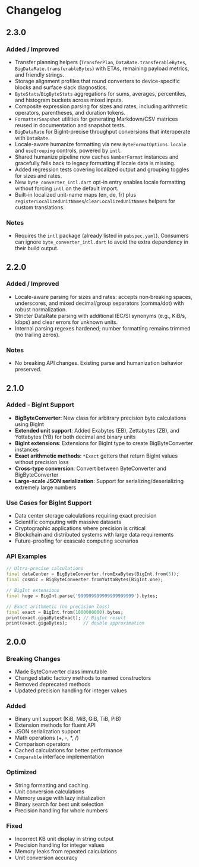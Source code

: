 # Changelog

## 2.3.0

### Added / Improved

- Transfer planning helpers (`TransferPlan`, `DataRate.transferableBytes`, `BigDataRate.transferableBytes`) with ETAs, remaining payload metrics, and friendly strings.
- Storage alignment profiles that round converters to device-specific blocks and surface slack diagnostics.
- `ByteStats`/`BigByteStats` aggregations for sums, averages, percentiles, and histogram buckets across mixed inputs.
- Composite expression parsing for sizes and rates, including arithmetic operators, parentheses, and duration tokens.
- `FormatterSnapshot` utilities for generating Markdown/CSV matrices reused in documentation and snapshot tests.
- `BigDataRate` for BigInt-precise throughput conversions that interoperate with `DataRate`.
- Locale-aware humanize formatting via new `ByteFormatOptions.locale` and `useGrouping` controls, powered by `intl`.
- Shared humanize pipeline now caches `NumberFormat` instances and gracefully falls back to legacy formatting if locale data is missing.
- Added regression tests covering localized output and grouping toggles for sizes and rates.
- New `byte_converter_intl.dart` opt-in entry enables locale formatting without forcing `intl` on the default import.
- Built-in localized unit-name maps (en, de, fr) plus `registerLocalizedUnitNames`/`clearLocalizedUnitNames` helpers for custom translations.

### Notes

- Requires the `intl` package (already listed in `pubspec.yaml`). Consumers can ignore `byte_converter_intl.dart` to avoid the extra dependency in their build output.

## 2.2.0

### Added / Improved

- Locale-aware parsing for sizes and rates: accepts non‑breaking spaces, underscores, and mixed decimal/group separators (comma/dot) with robust normalization.
- Stricter DataRate parsing with additional IEC/SI synonyms (e.g., KiB/s, kibps) and clear errors for unknown units.
- Internal parsing regexes hardened; number formatting remains trimmed (no trailing zeros).

### Notes

- No breaking API changes. Existing parse and humanization behavior preserved.

## 2.1.0

### Added - BigInt Support

- **BigByteConverter**: New class for arbitrary precision byte calculations using BigInt
- **Extended unit support**: Added Exabytes (EB), Zettabytes (ZB), and Yottabytes (YB) for both decimal and binary units
- **BigInt extensions**: Extensions for BigInt type to create BigByteConverter instances
- **Exact arithmetic methods**: `*Exact` getters that return BigInt values without precision loss
- **Cross-type conversion**: Convert between ByteConverter and BigByteConverter
- **Large-scale JSON serialization**: Support for serializing/deserializing extremely large numbers

### Use Cases for BigInt Support

- Data center storage calculations requiring exact precision
- Scientific computing with massive datasets
- Cryptographic applications where precision is critical
- Blockchain and distributed systems with large data requirements
- Future-proofing for exascale computing scenarios

### API Examples

```dart
// Ultra-precise calculations
final dataCenter = BigByteConverter.fromExaBytes(BigInt.from(5));
final cosmic = BigByteConverter.fromYottaBytes(BigInt.one);

// BigInt extensions
final huge = BigInt.parse('999999999999999999999').bytes;

// Exact arithmetic (no precision loss)
final exact = BigInt.from(1000000000).bytes;
print(exact.gigaBytesExact); // BigInt result
print(exact.gigaBytes);      // double approximation
```

## 2.0.0

### Breaking Changes

- Made ByteConverter class immutable
- Changed static factory methods to named constructors
- Removed deprecated methods
- Updated precision handling for integer values

### Added

- Binary unit support (KiB, MiB, GiB, TiB, PiB)
- Extension methods for fluent API
- JSON serialization support
- Math operations (+, -, \*, /)
- Comparison operators
- Cached calculations for better performance
- `Comparable` interface implementation

### Optimized

- String formatting and caching
- Unit conversion calculations
- Memory usage with lazy initialization
- Binary search for best unit selection
- Precision handling for whole numbers

### Fixed

- Incorrect KB unit display in string output
- Precision handling for integer values
- Memory leaks from repeated calculations
- Unit conversion accuracy
